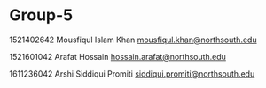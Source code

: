 # Group-5

1521402642	Mousfiqul Islam Khan	mousfiqul.khan@northsouth.edu

1521601042	Arafat Hossain	hossain.arafat@northsouth.edu

1611236042	Arshi Siddiqui Promiti	siddiqui.promiti@northsouth.edu
